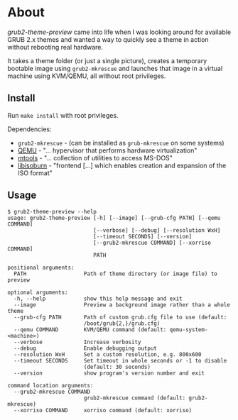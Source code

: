 About
=====

*grub2-theme-preview* came into life when I was looking around for
available GRUB 2.x themes and wanted a way to quickly see a theme
in action without rebooting real hardware.

It takes a theme folder (or just a single picture),
creates a temporary bootable image using `grub2-mkrescue` and launches
that image in a virtual machine using KVM/QEMU, all without root privileges.


## Install

Run `make install` with root privileges.

Dependencies:
 - `grub2-mkrescue` - (can be installed as `grub-mkrescue` on some systems)
 - [QEMU](http://wiki.qemu.org/Main_Page) - "... hypervisor that performs hardware virtualization"
 - [mtools](https://www.gnu.org/software/mtools/) - "... collection of utilities to access MS-DOS"
 - [libisoburn](http://libburnia-project.org/) - "frontend [...] which enables creation and expansion of the ISO format"


## Usage

```
$ grub2-theme-preview --help
usage: grub2-theme-preview [-h] [--image] [--grub-cfg PATH] [--qemu COMMAND]
                           [--verbose] [--debug] [--resolution WxH]
                           [--timeout SECONDS] [--version]
                           [--grub2-mkrescue COMMAND] [--xorriso COMMAND]
                           PATH

positional arguments:
  PATH                  Path of theme directory (or image file) to preview

optional arguments:
  -h, --help            show this help message and exit
  --image               Preview a background image rather than a whole theme
  --grub-cfg PATH       Path of custom grub.cfg file to use (default:
                        /boot/grub{2,}/grub.cfg)
  --qemu COMMAND        KVM/QEMU command (default: qemu-system-<machine>)
  --verbose             Increase verbosity
  --debug               Enable debugging output
  --resolution WxH      Set a custom resolution, e.g. 800x600
  --timeout SECONDS     Set timeout in whole seconds or -1 to disable
                        (default: 30 seconds)
  --version             show program's version number and exit

command location arguments:
  --grub2-mkrescue COMMAND
                        grub2-mkrescue command (default: grub2-mkrescue)
  --xorriso COMMAND     xorriso command (default: xorriso)
```
